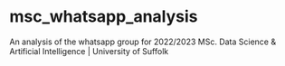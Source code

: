 # msc_whatsapp_analysis
An analysis of the whatsapp group for 2022/2023 MSc. Data Science &amp; Artificial Intelligence | University of Suffolk
